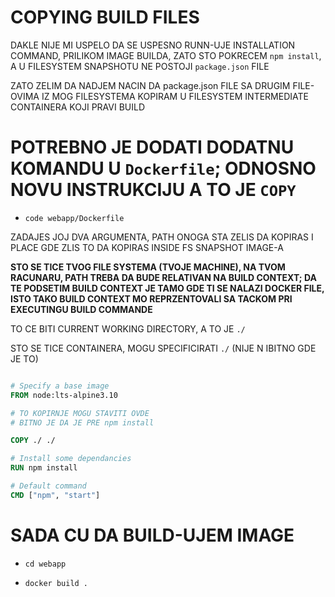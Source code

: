 # COPYING BUILD FILES

DAKLE NIJE MI USPELO DA SE USPESNO RUNN-UJE INSTALLATION COMMAND, PRILIKOM IMAGE BUILDA, ZATO STO POKRECEM `npm install`, A U FILESYSTEM SNAPSHOTU NE POSTOJI `package.json` FILE

ZATO ZELIM DA NADJEM NACIN DA package.json FILE SA DRUGIM FILE-OVIMA IZ MOG FILESYSTEMA KOPIRAM U FILESYSTEM INTERMEDIATE CONTAINERA KOJI PRAVI BUILD

# POTREBNO JE DODATI DODATNU KOMANDU U `Dockerfile`; ODNOSNO NOVU INSTRUKCIJU A TO JE `COPY`

- `code webapp/Dockerfile`

ZADAJES JOJ DVA ARGUMENTA, PATH ONOGA STA ZELIS DA KOPIRAS I PLACE GDE ZLIS TO DA KOPIRAS INSIDE FS SNAPSHOT IMAGE-A

**STO SE TICE TVOG FILE SYSTEMA (TVOJE MACHINE), NA TVOM RACUNARU, PATH TREBA DA BUDE RELATIVAN NA BUILD CONTEXT; DA TE PODSETIM BUILD CONTEXT JE TAMO GDE TI SE NALAZI DOCKER FILE, ISTO TAKO BUILD CONTEXT MO REPRZENTOVALI SA TACKOM PRI EXECUTINGU BUILD COMMANDE**

TO CE BITI CURRENT WORKING DIRECTORY, A TO JE `./`

STO SE TICE CONTAINERA, MOGU SPECIFICIRATI `./` (NIJE N IBITNO GDE JE TO)

```dockerfile

# Specify a base image
FROM node:lts-alpine3.10

# TO KOPIRNJE MOGU STAVITI OVDE
# BITNO JE DA JE PRE npm install

COPY ./ ./

# Install some dependancies
RUN npm install

# Default command
CMD ["npm", "start"]
```

# SADA CU DA BUILD-UJEM IMAGE

- `cd webapp`

- `docker build .`